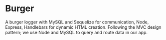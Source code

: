 # Burger

A burger logger with MySQL and Sequelize for communication, Node, Express, Handlebars for dynamic HTML creation. Following the MVC design pattern; we use Node and MySQL to query and route data in our app.